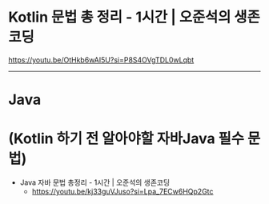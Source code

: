 # Kotlin 문법 총 정리 - 1시간 | 오준석의 생존코딩

https://youtu.be/OtHkb6wAI5U?si=P8S4OVgTDL0wLqbt

<hr>

# Java

# (Kotlin 하기 전 알아야할 자바Java 필수 문법) 

- Java 자바 문법 총정리 - 1시간 | 오준석의 생존코딩
  - https://youtu.be/kj33guVJuso?si=Lpa_7ECw6HQp2Gtc
